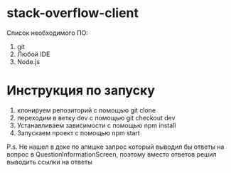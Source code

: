 # stack-overflow-client
Список необходимого ПО:
1. git
2. Любой IDE
3. Node.js

# Инструкция по запуску
1) клонируем репозиторий с помощью git clone
2) переходим в ветку dev c помощью git checkout dev
3) Устанавливаем зависимости с помощью npm install
4) Запускаем проект с помощью npm start

P.s. Не нашел в доке по апишке запроc который выводил бы ответы на вопрос в QuestionInformationScreen, поэтому вместо ответов решил выводить ссылки на ответы
